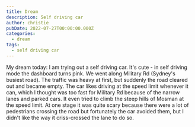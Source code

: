 ```yaml
---
title: Dream
description: Self driving car
author: christie
pubDate: 2022-07-27T00:00:00.000Z
categories:
  - dream
tags:
  - self driving car
---
```


My dream today: I am trying out a self driving car. It's cute - in self driving mode the dashboard turns pink. We went along Military Rd (Sydney's busiest road). The traffic was heavy at first, but suddenly the road cleared out and became empty. The car likes driving at the speed limit whenever it can, which I thought was too fast for Military Rd because of the narrow lanes and parked cars. It even tried to climb the steep hills of Mosman at the speed limit. At one stage it was quite scary because there were a lot of pedestrians crossing the road but fortunately the car avoided them, but I didn't like the way it criss-crossed the lane to do so.
